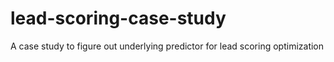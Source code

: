 # lead-scoring-case-study
A case study to figure out underlying predictor for lead scoring optimization
